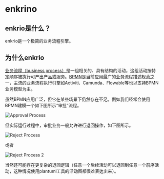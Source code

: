 # enkrino

## enkrio是什么？
enkrio是一个极简的业务流程引擎。

## 为什么enkrio

[业务流程（business process）](https://en.wikipedia.org/wiki/Business_process)是一组相关的、具有结构的活动，这组活动按特定顺序被执行可产出产品或服务。[BPMN](https://en.wikipedia.org/wiki/Business_Process_Model_and_Notation)是当前应用最广的业务流程描述规范之一，主流的业务流程执行引擎如Activiti、Camunda、Flowable等也以支持BPMN业务模型为主。

虽然BPMN应用广泛，但它在某些场景下仍然存在不足。例如我们经常会使用BPMN建模一个如下图所示“审批”流程。

![Approval Process](http://www.plantuml.com/plantuml/proxy?cache=no&src=https://raw.githubusercontent.com/nemoworks/enkrinojs/master/docs/diagrams/flow1.puml)

但实际运行过程中，审批业务一般允许进行退回操作，如下图所示。

![Reject Process](http://www.plantuml.com/plantuml/proxy?cache=no&src=https://raw.githubusercontent.com/nemoworks/enkrinojs/master/docs/diagrams/reject.puml)

或者

![Reject Process 2](http://www.plantuml.com/plantuml/proxy?cache=no&src=https://raw.githubusercontent.com/nemoworks/enkrinojs/master/docs/diagrams/reject2.puml)

当然还可能存在更复杂的退回逻辑（任意一个后续活动可以退回到任意一个前序活动，这种情况使用plantuml工具的活动图都很难表达出来）。

